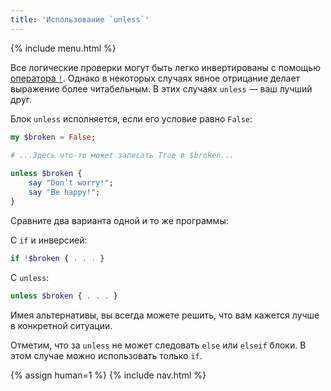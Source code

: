 ```yaml
---
title: 'Использование `unless`'
---
```


{% include menu.html %}

Все логические проверки могут быть легко инвертированы с помощью
[оператора `!`](/ru/essentials/booleans/operations#negation). Однако в некоторых
случаях явное отрицание делает выражение более читабельным. В этих случаях
`unless` — ваш лучший друг.

Блок `unless` исполняется, если его условие равно `False`:

```raku
my $broken = False;

# ...Здесь что-то может записать True в $broken...
    
unless $broken {
    say "Don’t worry!";
    say "Be happy!";
}
```

Сравните два варианта одной и то же программы:

С `if` и инверсией:

```raku
if !$broken { . . . }
```

С `unless`:

```raku
unless $broken { . . . }
```

Имея альтернативы, вы всегда можете решить, что вам кажется лучше в конкретной
ситуации.

Отметим, что за `unless` не может следовать `else` или `elseif` блоки. В этом
случае можно использовать только `if`.

{% assign human=1 %}
{% include nav.html %}
